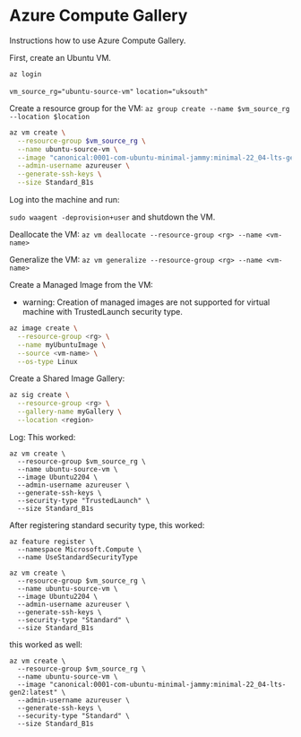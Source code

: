 # Azure Compute Gallery

Instructions how to use Azure Compute Gallery.

First, create an Ubuntu VM.

`az login`

`vm_source_rg="ubuntu-source-vm"`
`location="uksouth"`

Create a resource group for the VM:
`az group create --name $vm_source_rg --location $location`

```bash
az vm create \
  --resource-group $vm_source_rg \
  --name ubuntu-source-vm \
  --image "canonical:0001-com-ubuntu-minimal-jammy:minimal-22_04-lts-gen2:latest" \
  --admin-username azureuser \
  --generate-ssh-keys \
  --size Standard_B1s
```
Log into the machine and run:

`sudo waagent -deprovision+user`
and shutdown the VM.

Deallocate the VM: 
`az vm deallocate --resource-group <rg> --name <vm-name>`

Generalize the VM:
`az vm generalize --resource-group <rg> --name <vm-name>`

Create a Managed Image from the VM:
- warning: Creation of managed images are not supported for virtual machine with TrustedLaunch security type.
```bash
az image create \
  --resource-group <rg> \
  --name myUbuntuImage \
  --source <vm-name> \
  --os-type Linux
```
Create a Shared Image Gallery:
```bash
az sig create \
  --resource-group <rg> \
  --gallery-name myGallery \
  --location <region>
```
Log:
This worked:
```
az vm create \
  --resource-group $vm_source_rg \
  --name ubuntu-source-vm \
  --image Ubuntu2204 \
  --admin-username azureuser \
  --generate-ssh-keys \
  --security-type "TrustedLaunch" \
  --size Standard_B1s
  ```
After registering standard security type, this worked:
```
az feature register \
  --namespace Microsoft.Compute \
  --name UseStandardSecurityType
```
```
az vm create \
  --resource-group $vm_source_rg \
  --name ubuntu-source-vm \
  --image Ubuntu2204 \
  --admin-username azureuser \
  --generate-ssh-keys \
  --security-type "Standard" \
  --size Standard_B1s
```
this worked as well:
```
az vm create \
  --resource-group $vm_source_rg \
  --name ubuntu-source-vm \
  --image "canonical:0001-com-ubuntu-minimal-jammy:minimal-22_04-lts-gen2:latest" \
  --admin-username azureuser \
  --generate-ssh-keys \
  --security-type "Standard" \
  --size Standard_B1s
```
